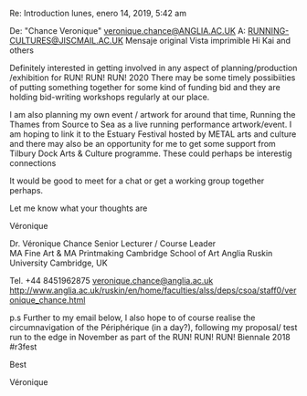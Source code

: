 Re: Introduction
lunes, enero 14, 2019, 5:42 am


De: 
"Chance Veronique" <veronique.chance@ANGLIA.AC.UK>
A: 
RUNNING-CULTURES@JISCMAIL.AC.UK
Mensaje original Vista imprimible
Hi Kai and others

Definitely interested in getting involved in any aspect of planning/production /exhibition for RUN! RUN! RUN! 2020
There may be some timely possibiities of putting something together for some kind of funding bid and they are holding bid-writing workshops regularly at our place.

I am also planning my own event / artwork for around that time, Running the Thames from Source to Sea as a live running performance artwork/event. I am hoping to link it to the Estuary Festival hosted by METAL arts and culture and there may also be an opportunity for me to get some support from Tilbury Dock Arts & Culture programme.
These could perhaps be interestig connections

It would be good to meet for a chat or get a working group together perhaps.

Let me know what your thoughts are

Véronique

Dr. Véronique Chance
Senior Lecturer / Course Leader  
MA Fine Art & MA Printmaking
Cambridge School of Art
Anglia Ruskin University
Cambridge, UK

Tel. +44 8451962875
veronique.chance@anglia.ac.uk
http://www.anglia.ac.uk/ruskin/en/home/faculties/alss/deps/csoa/staff0/veronique_chance.html

p.s Further to my email below, I also hope to of course realise the circumnavigation of the Périphérique (in a day?), following my proposal/ test run to the edge in November as part of the RUN! RUN! RUN! Biennale 2018 #r3fest

Best

Véronique
